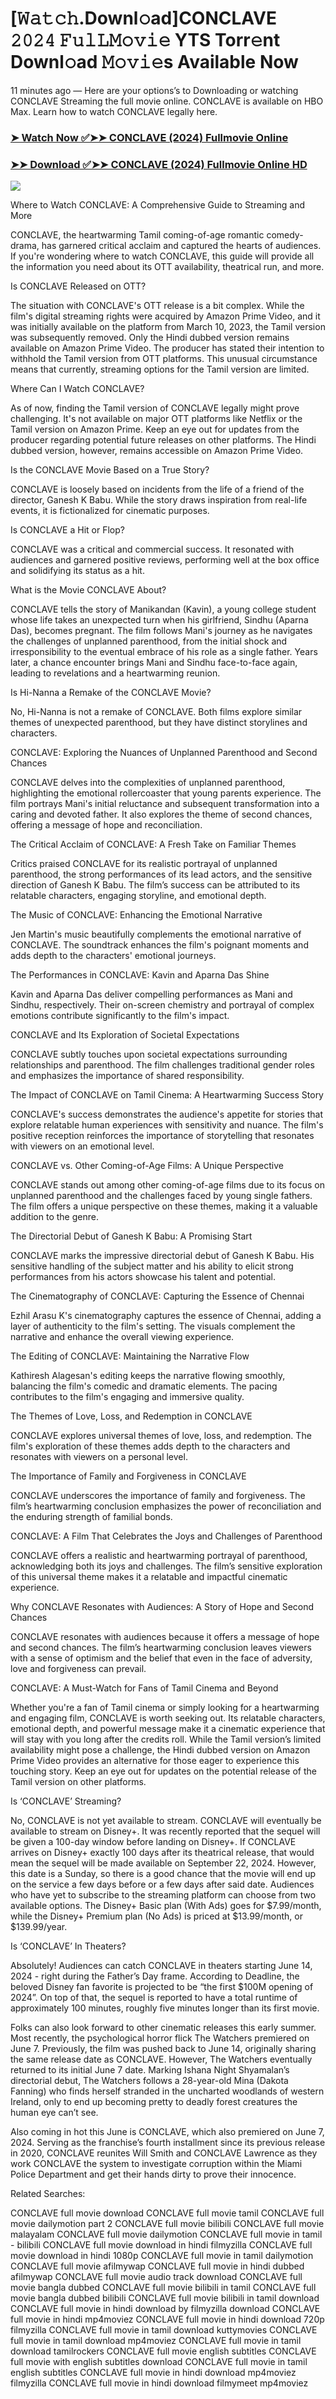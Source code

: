 # [𝚆𝚊𝚝𝚌𝚑.Downl𝚘ad]CONCLAVE 𝟸𝟶𝟸𝟺 𝙵𝚞𝚕𝙻𝙼𝚘𝚟𝚒𝚎 YTS Torr𝚎nt Downl𝚘ad 𝙼𝚘𝚟𝚒𝚎s Available Now

11 minutes ago — Here are your options’s to Downloading or watching CONCLAVE Streaming the full movie online. CONCLAVE is available on HBO Max. Learn how to watch CONCLAVE legally here.


### [➤ Watch Now ✅➤➤ CONCLAVE (2024) Fullmovie Online](https://aaamiiin.com/en/movie/974576/conclave-discod)

### [➤➤ Download ✅➤➤ CONCLAVE (2024) Fullmovie Online HD](https://aaamiiin.com/en/movie/974576/conclave-discod)

<p dir="auto"><a href="https://aaamiiin.com/en/movie/974576/conclave-discod" title="PLAY NOW" rel="nofollow"><img src="https://i.imgur.com/jhNGoEt.gif" style="max-width: 100%;"></a></p>

Where to Watch CONCLAVE: A Comprehensive Guide to Streaming and More

CONCLAVE, the heartwarming Tamil coming-of-age romantic comedy-drama, has garnered critical acclaim and captured the hearts of audiences. If you're wondering where to watch CONCLAVE, this guide will provide all the information you need about its OTT availability, theatrical run, and more.

Is CONCLAVE Released on OTT?

The situation with CONCLAVE's OTT release is a bit complex. While the film's digital streaming rights were acquired by Amazon Prime Video, and it was initially available on the platform from March 10, 2023, the Tamil version was subsequently removed. Only the Hindi dubbed version remains available on Amazon Prime Video. The producer has stated their intention to withhold the Tamil version from OTT platforms. This unusual circumstance means that currently, streaming options for the Tamil version are limited.

Where Can I Watch CONCLAVE?

As of now, finding the Tamil version of CONCLAVE legally might prove challenging. It's not available on major OTT platforms like Netflix or the Tamil version on Amazon Prime. Keep an eye out for updates from the producer regarding potential future releases on other platforms. The Hindi dubbed version, however, remains accessible on Amazon Prime Video.

Is the CONCLAVE Movie Based on a True Story?

CONCLAVE is loosely based on incidents from the life of a friend of the director, Ganesh K Babu. While the story draws inspiration from real-life events, it is fictionalized for cinematic purposes.

Is CONCLAVE a Hit or Flop?

CONCLAVE was a critical and commercial success. It resonated with audiences and garnered positive reviews, performing well at the box office and solidifying its status as a hit.

What is the Movie CONCLAVE About?

CONCLAVE tells the story of Manikandan (Kavin), a young college student whose life takes an unexpected turn when his girlfriend, Sindhu (Aparna Das), becomes pregnant. The film follows Mani's journey as he navigates the challenges of unplanned parenthood, from the initial shock and irresponsibility to the eventual embrace of his role as a single father. Years later, a chance encounter brings Mani and Sindhu face-to-face again, leading to revelations and a heartwarming reunion.

Is Hi-Nanna a Remake of the CONCLAVE Movie?

No, Hi-Nanna is not a remake of CONCLAVE. Both films explore similar themes of unexpected parenthood, but they have distinct storylines and characters.

CONCLAVE: Exploring the Nuances of Unplanned Parenthood and Second Chances

CONCLAVE delves into the complexities of unplanned parenthood, highlighting the emotional rollercoaster that young parents experience. The film portrays Mani's initial reluctance and subsequent transformation into a caring and devoted father. It also explores the theme of second chances, offering a message of hope and reconciliation.

The Critical Acclaim of CONCLAVE: A Fresh Take on Familiar Themes

Critics praised CONCLAVE for its realistic portrayal of unplanned parenthood, the strong performances of its lead actors, and the sensitive direction of Ganesh K Babu. The film’s success can be attributed to its relatable characters, engaging storyline, and emotional depth.

The Music of CONCLAVE: Enhancing the Emotional Narrative

Jen Martin's music beautifully complements the emotional narrative of CONCLAVE. The soundtrack enhances the film's poignant moments and adds depth to the characters' emotional journeys.

The Performances in CONCLAVE: Kavin and Aparna Das Shine

Kavin and Aparna Das deliver compelling performances as Mani and Sindhu, respectively. Their on-screen chemistry and portrayal of complex emotions contribute significantly to the film's impact.

CONCLAVE and Its Exploration of Societal Expectations

CONCLAVE subtly touches upon societal expectations surrounding relationships and parenthood. The film challenges traditional gender roles and emphasizes the importance of shared responsibility.

The Impact of CONCLAVE on Tamil Cinema: A Heartwarming Success Story

CONCLAVE's success demonstrates the audience's appetite for stories that explore relatable human experiences with sensitivity and nuance. The film's positive reception reinforces the importance of storytelling that resonates with viewers on an emotional level.

CONCLAVE vs. Other Coming-of-Age Films: A Unique Perspective

CONCLAVE stands out among other coming-of-age films due to its focus on unplanned parenthood and the challenges faced by young single fathers. The film offers a unique perspective on these themes, making it a valuable addition to the genre.

The Directorial Debut of Ganesh K Babu: A Promising Start

CONCLAVE marks the impressive directorial debut of Ganesh K Babu. His sensitive handling of the subject matter and his ability to elicit strong performances from his actors showcase his talent and potential.

The Cinematography of CONCLAVE: Capturing the Essence of Chennai

Ezhil Arasu K's cinematography captures the essence of Chennai, adding a layer of authenticity to the film's setting. The visuals complement the narrative and enhance the overall viewing experience.

The Editing of CONCLAVE: Maintaining the Narrative Flow

Kathiresh Alagesan's editing keeps the narrative flowing smoothly, balancing the film's comedic and dramatic elements. The pacing contributes to the film's engaging and immersive quality.

The Themes of Love, Loss, and Redemption in CONCLAVE

CONCLAVE explores universal themes of love, loss, and redemption. The film's exploration of these themes adds depth to the characters and resonates with viewers on a personal level.

The Importance of Family and Forgiveness in CONCLAVE

CONCLAVE underscores the importance of family and forgiveness. The film’s heartwarming conclusion emphasizes the power of reconciliation and the enduring strength of familial bonds.

CONCLAVE: A Film That Celebrates the Joys and Challenges of Parenthood

CONCLAVE offers a realistic and heartwarming portrayal of parenthood, acknowledging both its joys and challenges. The film’s sensitive exploration of this universal theme makes it a relatable and impactful cinematic experience.

Why CONCLAVE Resonates with Audiences: A Story of Hope and Second Chances

CONCLAVE resonates with audiences because it offers a message of hope and second chances. The film’s heartwarming conclusion leaves viewers with a sense of optimism and the belief that even in the face of adversity, love and forgiveness can prevail.

CONCLAVE: A Must-Watch for Fans of Tamil Cinema and Beyond

Whether you're a fan of Tamil cinema or simply looking for a heartwarming and engaging film, CONCLAVE is worth seeking out. Its relatable characters, emotional depth, and powerful message make it a cinematic experience that will stay with you long after the credits roll. While the Tamil version’s limited availability might pose a challenge, the Hindi dubbed version on Amazon Prime Video provides an alternative for those eager to experience this touching story. Keep an eye out for updates on the potential release of the Tamil version on other platforms.


Is ‘CONCLAVE’ Streaming?

No, CONCLAVE is not yet available to stream. CONCLAVE will eventually be available to stream on Disney+. It was recently reported that the sequel will be given a 100-day window before landing on Disney+. If CONCLAVE arrives on Disney+ exactly 100 days after its theatrical release, that would mean the sequel will be made available on September 22, 2024. However, this date is a Sunday, so there is a good chance that the movie will end up on the service a few days before or a few days after said date. Audiences who have yet to subscribe to the streaming platform can choose from two available options. The Disney+ Basic plan (With Ads) goes for $7.99/month, while the Disney+ Premium plan (No Ads) is priced at $13.99/month, or $139.99/year.

Is ‘CONCLAVE’ In Theaters?

Absolutely! Audiences can catch CONCLAVE in theaters starting June 14, 2024 - right during the Father’s Day frame. According to Deadline, the beloved Disney fan favorite is projected to be “the first $100M opening of 2024”. On top of that, the sequel is reported to have a total runtime of approximately 100 minutes, roughly five minutes longer than its first movie.

Folks can also look forward to other cinematic releases this early summer. Most recently, the psychological horror flick The Watchers premiered on June 7. Previously, the film was pushed back to June 14, originally sharing the same release date as CONCLAVE. However, The Watchers eventually returned to its initial June 7 date. Marking Ishana Night Shyamalan’s directorial debut, The Watchers follows a 28-year-old Mina (Dakota Fanning) who finds herself stranded in the uncharted woodlands of western Ireland, only to end up becoming pretty to deadly forest creatures the human eye can’t see.

Also coming in hot this June is CONCLAVE, which also premiered on June 7, 2024. Serving as the franchise’s fourth installment since its previous release in 2020, CONCLAVE reunites Will Smith and CONCLAVE Lawrence as they work CONCLAVE the system to investigate corruption within the Miami Police Department and get their hands dirty to prove their innocence.


Related Searches:

CONCLAVE full movie download
CONCLAVE full movie tamil
CONCLAVE full movie dailymotion part 2
CONCLAVE full movie bilibili
CONCLAVE full movie malayalam
CONCLAVE full movie dailymotion
CONCLAVE full movie in tamil - bilibili
CONCLAVE full movie download in hindi filmyzilla
CONCLAVE full movie download in hindi 1080p
CONCLAVE full movie in tamil dailymotion
CONCLAVE full movie afilmywap
CONCLAVE full movie in hindi dubbed afilmywap
CONCLAVE full movie audio track download
CONCLAVE full movie bangla dubbed
CONCLAVE full movie bilibili in tamil
CONCLAVE full movie bangla dubbed bilibili
CONCLAVE full movie bilibili in tamil download
CONCLAVE full movie in hindi download by filmyzilla
download CONCLAVE full movie in hindi mp4moviez
CONCLAVE full movie in hindi download 720p filmyzilla
CONCLAVE full movie in tamil download kuttymovies
CONCLAVE full movie in tamil download mp4moviez
CONCLAVE full movie in tamil download tamilrockers
CONCLAVE full movie english subtitles
CONCLAVE full movie with english subtitles download
CONCLAVE full movie in tamil english subtitles
CONCLAVE full movie in hindi download mp4moviez filmyzilla
CONCLAVE full movie in hindi download filmymeet mp4moviez

